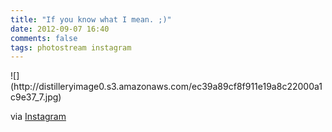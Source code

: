 ```yaml
---
title: "If you know what I mean. ;)"
date: 2012-09-07 16:40
comments: false
tags: photostream instagram
---
```

<div class="fotorama" data-width="100%" data-allowfullscreen="native">
    ![](http://distilleryimage0.s3.amazonaws.com/ec39a89cf8f911e19a8c22000a1c9e37_7.jpg)
</div>

via [Instagram](http://instagr.am/p/PRxy73u0Js/)
